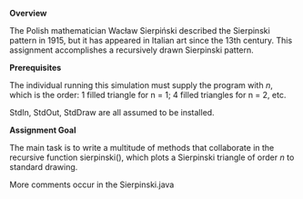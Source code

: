 **Overview**

The Polish mathematician Wacław Sierpiński described the Sierpinski pattern in 1915, but it has appeared in Italian art since the 13th century. This assignment accomplishes a recursively drawn Sierpinski pattern.

**Prerequisites**

The individual running this simulation must supply the program with *n*, which is the order: 1 filled triangle for n = 1; 4 filled triangles for n = 2, etc.

StdIn, StdOut, StdDraw are all assumed to be installed.

**Assignment Goal**

The main task is to write a multitude of methods that collaborate in the recursive function sierpinski(), which plots a Sierpinski triangle of order *n* to standard drawing.

More comments occur in the Sierpinski.java
